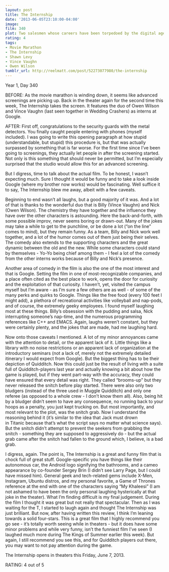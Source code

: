 ```yaml
---
layout: post
title: The Internship
date: '2013-06-05T23:10:00-04:00'
image: 
film: 340
plot: Two salesmen whose careers have been torpedoed by the digital age find their way into a coveted internship at Google, where they must compete with a group of young, tech-savvy geniuses for a shot at employment.
rating: 4
tags:
- Movie Marathon
- The Internship
- Shawn Levy
- Vince Vaughn
- Owen Wilson
tumblr_url: http://reelmatt.com/post/52273077980/the-internship
---
```


Year 1, Day 340

BEFORE: As the movie marathon is winding down, it seems like advanced screenings are picking up. Back in the theater again for the second time this week, The Internship takes the screen. It features the duo of Owen Wilson and Vince Vaughn (last seen together in Wedding Crashers) as interns at Google.

AFTER: First off, congratulations to the security guards with the metal detectors. You finally caught people entering with phones (myself included). I was going to write this opening paragraph at how stupid (understandable, but stupid) this procedure is, but that was actually surpassed by something that is far worse. For the first time since I’ve been going to screenings, they actually let people in after the screening started. Not only is this something that should never be permitted, but I’m especially surprised that the studio would allow this for an advanced screening.

But I digress, time to talk about the actual film. To be honest, I wasn’t expecting much. Sure I thought it would be funny and to take a look inside Google (where my brother now works) would be fascinating. Well suffice it to say, The Internship blew me away, albeit with a few caveats.

Beginning to end wasn’t all laughs, but a good majority of it was. And a lot of that is thanks to the wonderful duo that is Billy (Vince Vaughn) and Nick (Owen Wilson). The chemistry they have together and the influence they have over the other characters is astounding. Here the back-and-forth, with some possible improv, never seems boring or drawn-out. Many of the jokes may take a while to get to the punchline, or be done a lot (“on the line” comes to mind), but they remain funny. As a team, Billy and Nick work well together, and a lot of the humor comes out of them just being their selves. The comedy also extends to the supporting characters and the great dynamic between the old and the new. While some characters could stand by themselves - Yo-Yo being chief among them - I feel a lot of the comedy from the other interns works because of Billy and Nick’s presence.

Another area of comedy in the film is also the one of the most interest and that is Google. Setting the film in one of most-recognizable companies, and a place often cited as the best place to work, opens the door for curiosity and the exploitation of that curiosity. I haven’t, yet, visited the campus myself but I’m aware - as I’m sure a few others are as well - of some of the many perks and quirks to Google. Things like the free food (every 100 feet I might add), a plethora of recreational activities like volleyball and nap-pods, and of course, the extremely geeky employees. I found myself laughing most at these things. Billy’s obsession with the pudding and salsa, Nick interrupting someone’s nap-time, and the numerous programming references like C++ and EMACS. Again, laughs weren’t constant, but they were certainly plenty, and the jokes that are made, had me laughing hard.

Now onto those caveats I mentioned. A lot of my minor annoyances came with the attention to detail, or the apparent lack of it. Little things like a library with no noise restrictions or an apparent lack of organization at the introductory seminars (not a lack of, merely not the extremely detailed itinerary I would expect from Google). But the biggest thing has to be their depiction of Quidditch. Now this could just be the result of living with a suite full of Quidditch-players last year and actually knowing a bit about how the game is played, but if they went part-way with the accuracy, they could have ensured that every detail was right. They called “brooms-up” but they never released the snitch before play started. There were also only two bludgers (instead of the three used in Muggle Quidditch) and only one referee (as opposed to a whole crew - I don’t know them all). Also, being hit by a bludger didn’t seem to have any consequence, no running back to your hoops as a penalty, you just kept trucking on. But most importantly, and most relevant to the plot, was the snitch grab. Now I understand the reasoning behind it (it’s similar to the idea that Jack must drown in Titanic because that’s what the script says no matter what science says). But the snitch didn’t attempt to prevent the seekers from grabbing the snitch - something they are supposed to aggressively do - but the actual grab came after the snitch had fallen to the ground which, I believe, is a bad grab.

I digress, again. The point is, The Internship is a great and funny film that is chock full of great stuff. Google-specific you have things like their autonomous car, the Android logo signifying the bathrooms, and a cameo appearance by co-founder Sergey Brin (I didn’t see Larry Page, but I could have missed him). General geek and tech-related gems include X-Men, Instagram, Ubuntu distros, and my personal favorite, a Game of Thrones reference at the end with one of the characters saying “My Khaleesi” (I am not ashamed to have been the only personal laughing hysterically at that joke in the theater). What I’m finding difficult is my final judgement. During the film I thought it was great but not really that spectacular. Then as I was waiting for the T, I started to laugh again and thought The Internship was just brilliant. But now, after having written this review, I think I’m leaning towards a solid four-stars. This is a great film that I highly recommend you go see - it’s totally worth seeing while in theaters - but it does have some minor problems and while very funny, isn’t the funniest film I’ve seen (I laughed much more during The Kings of Summer earlier this week). But again, I still recommend you see this, and for Quidditch players out there, you may want to not pay attention during the game.

The Internship opens in theaters this Friday, June 7, 2013.

RATING: 4 out of 5
